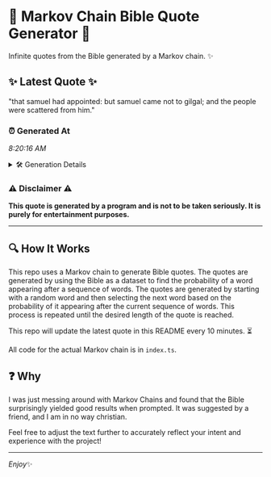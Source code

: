 # 📖 Markov Chain Bible Quote Generator 📖

Infinite quotes from the Bible generated by a Markov chain. ✨

## ✨ Latest Quote ✨
"that samuel had appointed: but samuel came not to gilgal; and the people were scattered from him."

### ⏰ Generated At
*8:20:16 AM*

<details>
    <summary>🛠️ Generation Details</summary>
    <p>
        <strong>🌱 Seed:</strong> that<br>
        <strong>🔄 Iterations:</strong> 16<br>
        <strong>📜 Context History:</strong><br>[ that ]: samuel<br>[ that, samuel ]: had<br>[ that, samuel, had ]: appointed:<br>[ that, samuel, had, appointed: ]: but<br>[ that, samuel, had, appointed:, but ]: samuel<br>[ that, samuel, had, appointed:, but, samuel ]: came<br>[ samuel, had, appointed:, but, samuel, came ]: not<br>[ had, appointed:, but, samuel, came, not ]: to<br>[ appointed:, but, samuel, came, not, to ]: gilgal;<br>[ but, samuel, came, not, to, gilgal; ]: and<br>[ samuel, came, not, to, gilgal;, and ]: the<br>[ came, not, to, gilgal;, and, the ]: people<br>[ not, to, gilgal;, and, the, people ]: were<br>[ to, gilgal;, and, the, people, were ]: scattered<br>[ gilgal;, and, the, people, were, scattered ]: from<br>[ and, the, people, were, scattered, from ]: him.<br>
    </p>
</details>

### ⚠️ Disclaimer ⚠️
**This quote is generated by a program and is not to be taken seriously. It is purely for entertainment purposes.**

---

## 🔍 How It Works

This repo uses a Markov chain to generate Bible quotes. The quotes are generated by using the Bible as a dataset to find the probability of a word appearing after a sequence of words. The quotes are generated by starting with a random word and then selecting the next word based on the probability of it appearing after the current sequence of words. This process is repeated until the desired length of the quote is reached.

This repo will update the latest quote in this README every 10 minutes. ⏳

All code for the actual Markov chain is in `index.ts`.

## ❓ Why

I was just messing around with Markov Chains and found that the Bible surprisingly yielded good results when prompted. 
It was suggested by a friend, and I am in no way christian.

Feel free to adjust the text further to accurately reflect your intent and experience with the project!

---

*Enjoy*✨
